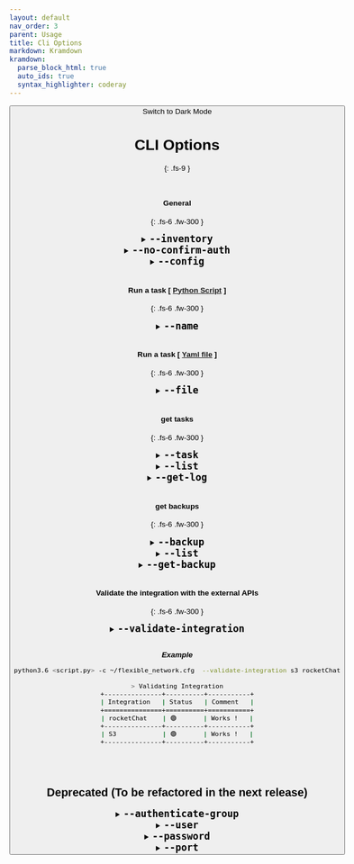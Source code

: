 ```yaml
---
layout: default
nav_order: 3
parent: Usage
title: Cli Options
markdown: Kramdown
kramdown:
  parse_block_html: true
  auto_ids: true
  syntax_highlighter: coderay
---
```


<button class="btn js-toggle-dark-mode">Switch to Dark Mode

<script>
const toggleDarkMode = document.querySelector('.js-toggle-dark-mode');

jtd.addEvent(toggleDarkMode, 'click', function(){
  if (jtd.getTheme() === 'dark') {
    jtd.setTheme('light');
    toggleDarkMode.textContent = 'Switch to Dark Mode';
  } else {
    jtd.setTheme('dark');
    toggleDarkMode.textContent = 'Switch to Light Mode';
  }
});
</script>

# CLI Options
{: .fs-9 }


<br>

#### General
{: .fs-6 .fw-300 }

<details markdown="1" id="--inventory">
  <summary markdown="span"> 
  <b style="font-size:20px"> <code>--inventory</code></b>
  </summary>
   A file that contains the devices to automate

   Optional
   {: .label .label-green }
   
   > This argument overrides the following option in the config file.
   >```ini
   >[general]
   >default_inventory = /etc/flexible-network/hosts
   >```

   ---

</details>


<details markdown="1" id="--no-confirm-auth">
  <summary markdown="span"> 
  <b style="font-size:20px"> <code>--no-confirm-auth</code></b>
  </summary>
  Skip Asking for confirmation if failed to connect to some deivces
  
  Optional
  {: .label .label-green }

  > The dfault Behavior is to ask you for confirmation before proceeding if failed to authenticate to some devices.
</details>


<details markdown="1" id="--config">
  <summary markdown='span'>
  <b style="font-size:20px"> <code>--config</code></b>
  </summary>
  Specify a custom configuration file path (Overrides the default configuration file path)
  
  Optional
  {: .label .label-green }

  > Default configuration file path is `/etc/flexible_network/flexible_network.cfg`

---

</details>

<br>

#### Run a task  [ [Python Script](./library_usage/library.md) ]
{: .fs-6 .fw-300 }

<details markdown="1" id="--name">
  <summary markdown='span'> 
  <b style="font-size:20px"> <code>--name</code></b>
  </summary>
   The task name

   Optional
   {: .label .label-yellow }
   
   > Each script run represents a task, Tasks state are stored in the local directory (small local DB)

   ---

</details>


<br>

#### Run a task  [ [Yaml file](./yaml_usage/yaml_manifest.md) ]
{: .fs-6 .fw-300 }


<details markdown="1" id="--file">
  <summary markdown='span'> 
  <b style="font-size:20px"> <code>--file</code></b>
  </summary>
  Pass a yaml file as input
  
  Optional
  {: .label .label-yellow }

  ---

</details>

<br>

#### get tasks
{: .fs-6 .fw-300 }


<details markdown="1" id="--task">
  <summary markdown='span'>
  <b style="font-size:20px"> <code>--task</code></b>
  </summary>
  Perform operations on finished tasks
  
  required
  {: .label .label-yellow }

---

</details>

<details markdown="1" id="--list">
  <summary markdown='span'>
  <b style="font-size:20px"> <code>--list</code></b>
  </summary>
  List the finished tasks
  
  Optional
  {: .label .label-green }

---

</details>


<details markdown="1" id="--get-log">
  <summary markdown='span'>
  <b style="font-size:20px"> <code>--get-log</code></b>
  </summary>
  Return the log of the task

  Takes the `task ID`
  
  Optional
{: .label .label-green }

---

</details>



<br>

#### get backups
{: .fs-6 .fw-300 }

<details markdown="1" id="--backup">
  <summary markdown='span'> 
  <b style="font-size:20px"> <code>--backup</code></b>
  </summary>
  Perform operations on taken configuration backups
  
  required
  {: .label .label-yellow }

  ---

</details>


<details markdown="1" id="--list-backup">
  <summary markdown='span'> 
  <b style="font-size:20px"> <code>--list</code></b>
  </summary>
  List the taken configuration backups

  Optional
  {: .label .label-green }

---

</details>


<details markdown="1" id="--get-backup">
  <summary markdown='span'> 
  <b style="font-size:20px"> <code>--get-backup</code></b>
  </summary>
  Return the configuration backup for the selected device

  Takes the `backup ID`
  
  Optional
  {: .label .label-green }

---

</details>


<br>

#### Validate the integration with the external APIs
{: .fs-6 .fw-300 }

<details markdown="1" id="--validate-integration">
  <summary markdown='span'> 
  <b style="font-size:20px"> <code>--validate-integration</code></b>
  </summary>
   Validate the communication with any of the supported API Integrations eg. test to authenticate (And validate permissions if needed).

  Optional
  {: .label .label-green }

  * ***Supported Options***
      * `cyberArk`
      * `rocketChat`
      * `s3`

  ---

</details>

<br>

_**Example**_

```bash
python3.6 <script.py> -c ~/flexible_network.cfg  --validate-integration s3 rocketChat

> Validating Integration
+---------------+----------+-----------+
| Integration   | Status   | Comment   |
+===============+==========+===========+
| rocketChat    | 🟢       | Works !   |
+---------------+----------+-----------+
| S3            | 🟢       | Works !   |
+---------------+----------+-----------+
```


<br>

<br>

## Deprecated (To be refactored in the next release)


<details markdown="1" id="--authenticate-group">
  <summary markdown="span"> 
  <b style="font-size:20px"> <code>--authenticate-group</code></b>
  </summary>
   Provide an inventory group to authenticate
   
   Optional
   {: .label .label-green }



> **Note:** this option requires to specify the [`--user`](#--user) & [`--password`](#--password)  arguments 

> Example
```java
python3.6 test1.py -n task1 \
   --config user/flexible_network.cfg \
   --inventory user/hosts \
   --authenticate-group works \
   --user orange --password cisco1 --port 1113
```


<br>

<br>

-> This will update the `devices_dct` & `connected_devices_dct` attributes in the `Terminal_Task` class (Which you can access after you instantiate an instance of the class)

```python
task = Terminal_Task()

# A dict that contains ONLY the connected devices
task.connected_devices_dct

# A dict that contails ALL the devices (including ones that failed to authenticate)
task.devices_dct
```

---

</details>


<details markdown="1" id="--user">
  <summary markdown='span'> 
  <b style="font-size:20px"> <code>--user</code></b>
  </summary>
  The user to authenticate the group with

  Optional
  {: .label .label-green }

  ---

</details>


<details markdown="1" id="--password">
  <summary markdown='span'> 
  <b style="font-size:20px"> <code>--password</code></b>
  </summary>
  The password to authenticate the group with

  Optional
  {: .label .label-green }

  ---

</details>


<details markdown="1" id="--port">
  <summary markdown='span'>
  <b style="font-size:20px"> <code>--port</code></b>
  </summary>
  The port to use to connect to the group.

  Optional
  {: .label .label-green }

  > default port is `22`

  ---

</details>